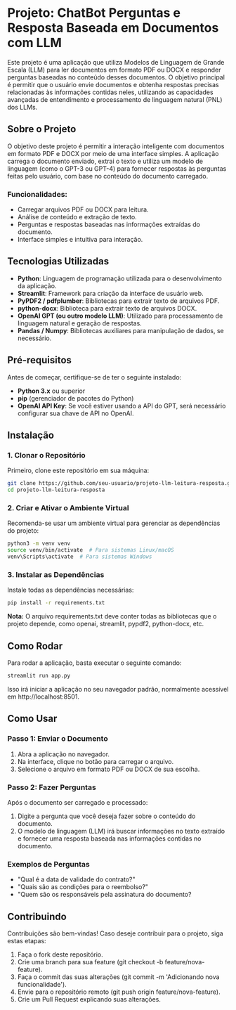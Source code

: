 # Projeto: ChatBot Perguntas e Resposta Baseada em Documentos com LLM

Este projeto é uma aplicação que utiliza Modelos de Linguagem de Grande Escala (LLM) para ler documentos em formato PDF ou DOCX e responder perguntas baseadas no conteúdo desses documentos. O objetivo principal é permitir que o usuário envie documentos e obtenha respostas precisas relacionadas às informações contidas neles, utilizando as capacidades avançadas de entendimento e processamento de linguagem natural (PNL) dos LLMs.

## Sobre o Projeto

O objetivo deste projeto é permitir a interação inteligente com documentos em formato PDF e DOCX por meio de uma interface simples. A aplicação carrega o documento enviado, extrai o texto e utiliza um modelo de linguagem (como o GPT-3 ou GPT-4) para fornecer respostas às perguntas feitas pelo usuário, com base no conteúdo do documento carregado.

### Funcionalidades:
- Carregar arquivos PDF ou DOCX para leitura.
- Análise de conteúdo e extração de texto.
- Perguntas e respostas baseadas nas informações extraídas do documento.
- Interface simples e intuitiva para interação.

## Tecnologias Utilizadas

- **Python**: Linguagem de programação utilizada para o desenvolvimento da aplicação.
- **Streamlit**: Framework para criação da interface de usuário web.
- **PyPDF2 / pdfplumber**: Bibliotecas para extrair texto de arquivos PDF.
- **python-docx**: Biblioteca para extrair texto de arquivos DOCX.
- **OpenAI GPT (ou outro modelo LLM)**: Utilizado para processamento de linguagem natural e geração de respostas.
- **Pandas / Numpy**: Bibliotecas auxiliares para manipulação de dados, se necessário.

## Pré-requisitos

Antes de começar, certifique-se de ter o seguinte instalado:

- **Python 3.x** ou superior
- **pip** (gerenciador de pacotes do Python)
- **OpenAI API Key**: Se você estiver usando a API do GPT, será necessário configurar sua chave de API no OpenAI.

## Instalação

### 1. Clonar o Repositório

Primeiro, clone este repositório em sua máquina:

```bash
git clone https://github.com/seu-usuario/projeto-llm-leitura-resposta.git
cd projeto-llm-leitura-resposta
```

### 2. Criar e Ativar o Ambiente Virtual

Recomenda-se usar um ambiente virtual para gerenciar as dependências do projeto:
```bash
python3 -m venv venv
source venv/bin/activate  # Para sistemas Linux/macOS
venv\Scripts\activate  # Para sistemas Windows
```

### 3. Instalar as Dependências

Instale todas as dependências necessárias:

```bash
pip install -r requirements.txt
```
**Nota:** O arquivo requirements.txt deve conter todas as bibliotecas que o projeto depende, como openai, streamlit, pypdf2, python-docx, etc.

## Como Rodar

Para rodar a aplicação, basta executar o seguinte comando:

```bash
streamlit run app.py
```
Isso irá iniciar a aplicação no seu navegador padrão, normalmente acessível em http://localhost:8501.

## Como Usar

### Passo 1: Enviar o Documento
1. Abra a aplicação no navegador.
2. Na interface, clique no botão para carregar o arquivo.
3. Selecione o arquivo em formato PDF ou DOCX de sua escolha.

### Passo 2: Fazer Perguntas
Após o documento ser carregado e processado:
1. Digite a pergunta que você deseja fazer sobre o conteúdo do documento.
2. O modelo de linguagem (LLM) irá buscar informações no texto extraído e fornecer uma resposta baseada nas informações contidas no documento.

### Exemplos de Perguntas
- "Qual é a data de validade do contrato?"
- "Quais são as condições para o reembolso?"
- "Quem são os responsáveis pela assinatura do documento?

## Contribuindo
Contribuições são bem-vindas! Caso deseje contribuir para o projeto, siga estas etapas:

1. Faça o fork deste repositório.
2. Crie uma branch para sua feature (git checkout -b feature/nova-feature).
3. Faça o commit das suas alterações (git commit -m 'Adicionando nova funcionalidade').
4. Envie para o repositório remoto (git push origin feature/nova-feature).
5. Crie um Pull Request explicando suas alterações.
